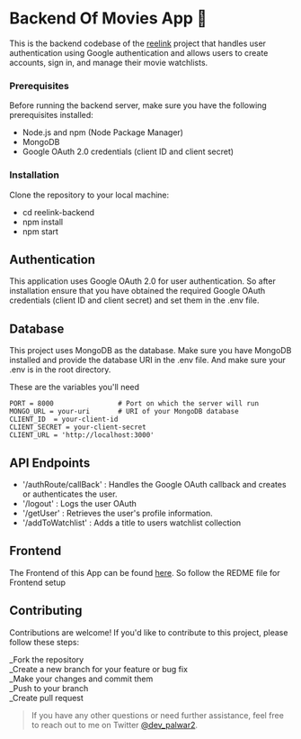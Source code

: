 
# Backend Of Movies App 🍿 
This is the backend codebase of the [reelink](https://reelink.vercel.app) project that handles user authentication using Google authentication and allows users to create accounts, sign in, and manage their movie watchlists.


### Prerequisites

Before running the backend server, make sure you have the following prerequisites installed:
- Node.js and npm (Node Package Manager)
- MongoDB
- Google OAuth 2.0 credentials (client ID and client secret)

### Installation

Clone the repository to your local machine:  
- cd reelink-backend  
- npm install  
- npm start  

## Authentication
This application uses Google OAuth 2.0 for user authentication. So after installation ensure that you have obtained the required Google OAuth credentials (client ID and client secret) and set them in the .env file.   

## Database
This project uses MongoDB as the database. Make sure you have MongoDB installed and provide the database URI in the .env file. And make sure your .env is in the root directory.

These are the variables you'll need

````
PORT = 8000                # Port on which the server will run
MONGO_URL = your-uri       # URI of your MongoDB database
CLIENT_ID  = your-client-id
CLIENT_SECRET = your-client-secret
CLIENT_URL = 'http://localhost:3000'

````

## API Endpoints
- '/authRoute/callBack' : Handles the Google OAuth callback and creates or authenticates the user.
- '/logout' : Logs the user OAuth
- '/getUser' : Retrieves the user's profile information.
- '/addToWatchlist' : Adds a title to users watchlist collection



## Frontend
The Frontend of this App can be found [here](https://github.com/dev-palwar/movie-app). So follow the REDME file for Frontend setup




## Contributing

Contributions are welcome! If you'd like to contribute to this project, please follow these steps:

_Fork the repository  
_Create a new branch for your feature or bug fix   
_Make your changes and commit them   
_Push to your branch    
_Create pull request  

> If you have any other questions or need further assistance, feel free to reach out to me on Twitter [@dev_palwar2](https://twitter.com/dev_palwar2).
